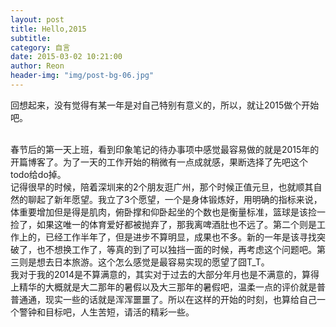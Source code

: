 ```yaml
---
layout: post  
title: Hello,2015  
subtitle: 
category: 自言    
date: 2015-03-02 10:21:00  
author: Reon
header-img: "img/post-bg-06.jpg"
---
```

回想起来，没有觉得有某一年是对自己特别有意义的，所以，就让2015做个开始吧。  
<!--more-->  
<br />
春节后的第一天上班，看到印象笔记的待办事项中感觉最容易做的就是2015年的开篇博客了。为了一天的工作开始的稍微有一点成就感，果断选择了先吧这个todo给do掉。  
<br />
记得很早的时候，陪着深圳来的2个朋友逛广州，那个时候正值元旦，也就顺其自然的聊起了新年愿望。我立了3个愿望，一个是身体锻炼好，用明确的指标来说，体重要增加但是得是肌肉，俯卧撑和仰卧起坐的个数也是衡量标准，篮球是该捡一捡了，如果这唯一的体育爱好都被抛弃了，那我离啤酒肚也不远了。第二个则是工作上的，已经工作半年了，但是进步不算明显，成果也不多。新的一年是该寻找突破了，也不想换工作了，等真的到了可以独挡一面的时候，再考虑这个问题吧。第三则是想去日本旅游。这个怎么感觉是最容易实现的愿望了囧T_T。  
<br />
我对于我的2014是不算满意的，其实对于过去的大部分年月也是不满意的，算得上精华的大概就是大二那年的暑假以及大三那年的暑假吧，温柔一点的评价就是普普通通，现实一些的话就是浑浑噩噩了。所以在这样的开始的时刻，也算给自己一个警钟和目标吧，人生苦短，请活的精彩一些。